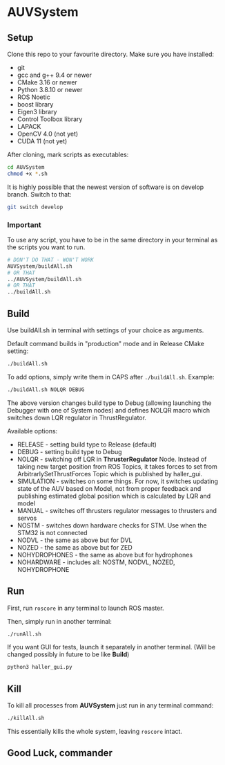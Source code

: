 # AUVSystem

## Setup

Clone this repo to your favourite directory.
Make sure you have installed:

- git
- gcc and g++ 9.4 or newer
- CMake 3.16 or newer
- Python 3.8.10 or newer
- ROS Noetic
- boost library
- Eigen3 library
- Control Toolbox library
- LAPACK
- OpenCV 4.0 (not yet)
- CUDA 11 (not yet)

After cloning, mark scripts as executables:

```bash
cd AUVSystem
chmod +x *.sh
```

It is highly possible that the newest version of software is on develop branch. Switch to that:

```bash
git switch develop
```

### Important

To use any script, you have to be in the same directory in your terminal as the scripts you want to run.

```bash
# DON'T DO THAT - WON'T WORK
AUVSystem/buildAll.sh
# OR THAT
../AUVSystem/buildAll.sh
# OR THAT
../buildAll.sh
```

## Build

Use buildAll.sh in terminal with settings of your choice as arguments.

Default command builds in "production" mode and in Release CMake setting:

```bash
./buildAll.sh
```

To add options, simply write them in CAPS after ```./buildAll.sh```. Example:

```bash
./buildAll.sh NOLQR DEBUG
```

The above version changes build type to Debug (allowing launching the Debugger with one of System nodes) and defines NOLQR macro which switches down LQR regulator in ThrustRegulator.

Available options:

- RELEASE - setting build type to Release (default)
- DEBUG - setting build type to Debug
- NOLQR - switching off LQR in **ThrusterRegulator** Node. Instead of taking new target position from ROS Topics, it takes forces to set from ArbitrarlySetThrustForces Topic which is published by haller_gui.
- SIMULATION - switches on some things. For now, it switches updating state of the AUV based on Model, not from proper feedback and publishing estimated global position which is calculated by LQR and model
- MANUAL - switches off thrusters regulator messages to thrusters and servos
- NOSTM - switches down hardware checks for STM. Use when the STM32 is not connected
- NODVL - the same as above but for DVL
- NOZED - the same as above but for ZED
- NOHYDROPHONES - the same as above but for hydrophones
- NOHARDWARE - includes all: NOSTM, NODVL, NOZED, NOHYDROPHONE

## Run

First, run ```roscore``` in any terminal to launch ROS master.

Then, simply run in another terminal:

```bash
./runAll.sh
```

If you want GUI for tests, launch it separately in another terminal. (Will be changed possibly in future to be like **Build**)

```bash
python3 haller_gui.py
```

## Kill

To kill all processes from **AUVSystem** just run in any terminal command:

```bash
./killAll.sh
```

This essentially kills the whole system, leaving ```roscore``` intact.

## Good Luck, commander
